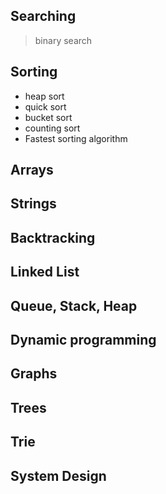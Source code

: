 ## Searching
> binary search

## Sorting
* heap sort
* quick sort
* bucket sort
* counting sort
* Fastest sorting algorithm

## Arrays

## Strings

## Backtracking

## Linked List

## Queue, Stack, Heap


## Dynamic programming

## Graphs

## Trees

## Trie

## System Design
